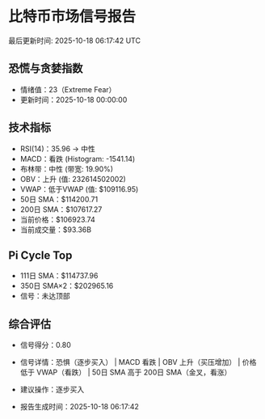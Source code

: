 # 比特币市场信号报告

最后更新时间: 2025-10-18 06:17:42 UTC

## 恐慌与贪婪指数
- 情绪值：23（Extreme Fear）
- 更新时间：2025-10-18 00:00:00

## 技术指标
- RSI(14)：35.96 → 中性
- MACD：看跌 (Histogram: -1541.14)
- 布林带：中性 (带宽: 19.90%)
- OBV：上升 (值: 232614502002)
- VWAP：低于VWAP (值: $109116.95)
- 50日 SMA：$114200.71
- 200日 SMA：$107617.27
- 当前价格：$106923.74
- 当前成交量：$93.36B

## Pi Cycle Top
- 111日 SMA：$114737.96
- 350日 SMA×2：$202965.16
- 信号：未达顶部

## 综合评估
- 信号得分：0.80
- 信号详情：恐惧（逐步买入） | MACD 看跌 | OBV 上升（买压增加） | 价格低于 VWAP（看跌） | 50日 SMA 高于 200日 SMA（金叉，看涨）
- 建议操作：逐步买入

- 报告生成时间：2025-10-18 06:17:42